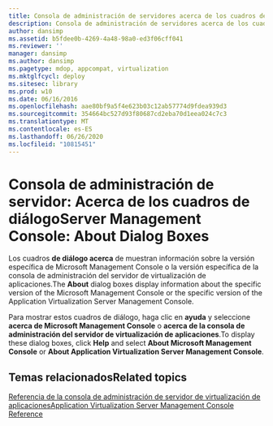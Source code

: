```yaml
---
title: Consola de administración de servidores acerca de los cuadros de diálogo
description: Consola de administración de servidores acerca de los cuadros de diálogo
author: dansimp
ms.assetid: b5fdee0b-4269-4a48-98a0-ed3f06cff041
ms.reviewer: ''
manager: dansimp
ms.author: dansimp
ms.pagetype: mdop, appcompat, virtualization
ms.mktglfcycl: deploy
ms.sitesec: library
ms.prod: w10
ms.date: 06/16/2016
ms.openlocfilehash: aae80bf9a5f4e623b03c12ab57774d9fdea939d3
ms.sourcegitcommit: 354664bc527d93f80687cd2eba70d1eea024c7c3
ms.translationtype: MT
ms.contentlocale: es-ES
ms.lasthandoff: 06/26/2020
ms.locfileid: "10815451"
---
```

# <span data-ttu-id="541a9-103">Consola de administración de servidor: Acerca de los cuadros de diálogo</span><span class="sxs-lookup"><span data-stu-id="541a9-103">Server Management Console: About Dialog Boxes</span></span>


<span data-ttu-id="541a9-104">Los cuadros **de diálogo acerca** de muestran información sobre la versión específica de Microsoft Management Console o la versión específica de la consola de administración del servidor de virtualización de aplicaciones.</span><span class="sxs-lookup"><span data-stu-id="541a9-104">The **About** dialog boxes display information about the specific version of the Microsoft Management Console or the specific version of the Application Virtualization Server Management Console.</span></span>

<span data-ttu-id="541a9-105">Para mostrar estos cuadros de diálogo, haga clic en **ayuda** y seleccione **acerca de Microsoft Management Console** o **acerca de la consola de administración del servidor de virtualización de aplicaciones**.</span><span class="sxs-lookup"><span data-stu-id="541a9-105">To display these dialog boxes, click **Help** and select **About Microsoft Management Console** or **About Application Virtualization Server Management Console**.</span></span>

## <span data-ttu-id="541a9-106">Temas relacionados</span><span class="sxs-lookup"><span data-stu-id="541a9-106">Related topics</span></span>


[<span data-ttu-id="541a9-107">Referencia de la consola de administración de servidor de virtualización de aplicaciones</span><span class="sxs-lookup"><span data-stu-id="541a9-107">Application Virtualization Server Management Console Reference</span></span>](application-virtualization-server-management-console-reference.md)

 

 






